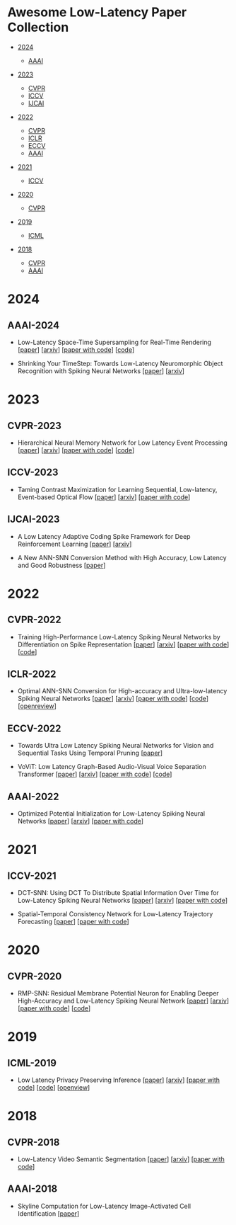 # Awesome Low-Latency Paper Collection



- [2024](#2024)
  - [AAAI](#aaai-2024)

- [2023](#2023)
  - [CVPR](#cvpr-2023)
  - [ICCV](#iccv-2023)
  - [IJCAI](#ijcai-2023)

- [2022](#2022)
  - [CVPR](#cvpr-2022)
  - [ICLR](#iclr-2022)
  - [ECCV](#eccv-2022)
  - [AAAI](#aaai-2022)

- [2021](#2021)
  - [ICCV](#iccv-2021)

- [2020](#2020)
  - [CVPR](#cvpr-2020)

- [2019](#2019)
  - [ICML](#icml-2019)

- [2018](#2018)
  - [CVPR](#cvpr-2018)
  - [AAAI](#aaai-2018)



# 2024


## AAAI-2024


- Low-Latency Space-Time Supersampling for Real-Time Rendering [[paper](https://ojs.aaai.org/index.php/AAAI/article/view/27982)] [[arxiv](https://arxiv.org/abs/2312.10890)] [[paper with code](https://paperswithcode.com/paper/low-latency-space-time-supersampling-for-real)] [[code](https://github.com/ryanhe312/STSSNet-AAAI2024)]

- Shrinking Your TimeStep: Towards Low-Latency Neuromorphic Object Recognition with Spiking Neural Networks [[paper](https://ojs.aaai.org/index.php/AAAI/article/view/29066)] [[arxiv](https://arxiv.org/abs/2401.01912)]



# 2023


## CVPR-2023


- Hierarchical Neural Memory Network for Low Latency Event Processing [[paper](https://openaccess.thecvf.com/content/CVPR2023/html/Hamaguchi_Hierarchical_Neural_Memory_Network_for_Low_Latency_Event_Processing_CVPR_2023_paper.html)] [[arxiv](https://arxiv.org/abs/2305.17852)] [[paper with code](https://paperswithcode.com/paper/hierarchical-neural-memory-network-for-low-1)] [[code](https://github.com/hamarh/HMNet_pth)]


## ICCV-2023


- Taming Contrast Maximization for Learning Sequential, Low-latency, Event-based Optical Flow [[paper](https://openaccess.thecvf.com/content/ICCV2023/html/Paredes-Valles_Taming_Contrast_Maximization_for_Learning_Sequential_Low-latency_Event-based_Optical_Flow_ICCV_2023_paper.html)] [[arxiv](https://arxiv.org/abs/2303.05214)] [[paper with code](https://paperswithcode.com/paper/taming-contrast-maximization-for-learning)]


## IJCAI-2023


- A Low Latency Adaptive Coding Spike Framework for Deep Reinforcement Learning [[paper](https://www.ijcai.org/proceedings/2023/340)] [[arxiv](https://arxiv.org/abs/2211.11760)]

- A New ANN-SNN Conversion Method with High Accuracy, Low Latency and Good Robustness [[paper](https://www.ijcai.org/proceedings/2023/342)]


# 2022


## CVPR-2022


- Training High-Performance Low-Latency Spiking Neural Networks by Differentiation on Spike Representation [[paper](https://openaccess.thecvf.com/content/CVPR2022/html/Meng_Training_High-Performance_Low-Latency_Spiking_Neural_Networks_by_Differentiation_on_Spike_CVPR_2022_paper.html)] [[arxiv](https://arxiv.org/abs/2205.00459)] [[paper with code](https://paperswithcode.com/paper/training-high-performance-low-latency-spiking)] [[code](https://github.com/qymeng94/dsr)]


## ICLR-2022


- Optimal ANN-SNN Conversion for High-accuracy and Ultra-low-latency Spiking Neural Networks [[paper](https://iclr.cc/virtual/2022/poster/5899)] [[arxiv](https://arxiv.org/abs/2303.04347)] [[paper with code](https://paperswithcode.com/paper/optimal-ann-snn-conversion-for-high-accuracy-1)] [[code](https://github.com/putshua/SNN_conversion_QCFS)] [[openreview](https://openreview.net/forum?id=7B3IJMM1k_M)]


## ECCV-2022


- Towards Ultra Low Latency Spiking Neural Networks for Vision and Sequential Tasks Using Temporal Pruning [[paper](https://www.ecva.net/papers/eccv_2022/papers_ECCV/html/6421_ECCV_2022_paper.php)]

- VoViT: Low Latency Graph-Based Audio-Visual Voice Separation Transformer [[paper](https://www.ecva.net/papers/eccv_2022/papers_ECCV/html/6836_ECCV_2022_paper.php)] [[arxiv](https://arxiv.org/abs/2203.04099)] [[paper with code](https://paperswithcode.com/paper/vovit-low-latency-graph-based-audio-visual)] [[code](https://github.com/JuanFMontesinos/VoViT)]


## AAAI-2022


- Optimized Potential Initialization for Low-Latency Spiking Neural Networks [[paper](https://ojs.aaai.org/index.php/AAAI/article/view/19874)] [[arxiv](https://arxiv.org/abs/2202.01440)] [[paper with code](https://paperswithcode.com/paper/optimized-potential-initialization-for-low)]



# 2021


## ICCV-2021


- DCT-SNN: Using DCT To Distribute Spatial Information Over Time for Low-Latency Spiking Neural Networks [[paper](https://openaccess.thecvf.com/content/ICCV2021/html/Garg_DCT-SNN_Using_DCT_To_Distribute_Spatial_Information_Over_Time_for_ICCV_2021_paper.html)] [[arxiv](https://arxiv.org/abs/2010.01795)] [[paper with code](https://paperswithcode.com/paper/dct-snn-using-dct-to-distribute-spatial)]

- Spatial-Temporal Consistency Network for Low-Latency Trajectory Forecasting [[paper](https://openaccess.thecvf.com/content/ICCV2021/html/Li_Spatial-Temporal_Consistency_Network_for_Low-Latency_Trajectory_Forecasting_ICCV_2021_paper.html)] [[paper with code](https://paperswithcode.com/paper/spatial-temporal-consistency-network-for-low)]


# 2020


## CVPR-2020


- RMP-SNN: Residual Membrane Potential Neuron for Enabling Deeper High-Accuracy and Low-Latency Spiking Neural Network [[paper](https://openaccess.thecvf.com/content_CVPR_2020/html/Han_RMP-SNN_Residual_Membrane_Potential_Neuron_for_Enabling_Deeper_High-Accuracy_and_CVPR_2020_paper.html)] [[arxiv](https://arxiv.org/abs/2003.01811)] [[paper with code](https://paperswithcode.com/paper/rmp-snns-residual-membrane-potential-neuron)] [[code](https://github.com/facebookarchive/fb.resnet.torch)]


# 2019


## ICML-2019


- Low Latency Privacy Preserving Inference [[paper](https://proceedings.mlr.press/v97/brutzkus19a.html)] [[arxiv](https://arxiv.org/abs/2110.03545)] [[paper with code](https://paperswithcode.com/paper/low-latency-privacy-preserving-inference)] [[code](https://github.com/microsoft/CryptoNets)] [[openview](https://openreview.net/forum?id=rJl8viCqKQ)]


# 2018


## CVPR-2018


- Low-Latency Video Semantic Segmentation [[paper](https://openaccess.thecvf.com/content_cvpr_2018/html/Li_Low-Latency_Video_Semantic_CVPR_2018_paper.html)] [[arxiv](https://arxiv.org/abs/1804.00389)] [[paper with code](https://paperswithcode.com/paper/low-latency-video-semantic-segmentation)]


## AAAI-2018


- Skyline Computation for Low-Latency Image-Activated Cell Identification [[paper](https://ojs.aaai.org/index.php/AAAI/article/view/12134)]